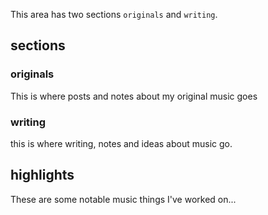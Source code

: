 This area has two sections `originals` and `writing`.

## sections
### originals
This is where posts and notes about my original music goes

### writing
this is where writing, notes and ideas about music go.

## highlights

These are some notable music things I've worked on...